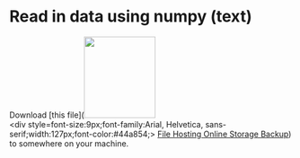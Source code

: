 ---
---

# Read in data using numpy (text)

Download [this file](<a href=http://www.filedropper.com/radardata><img src=http://www.filedropper.com/download_button.png width=127 height=145 border=0/></a><br /><div style=font-size:9px;font-family:Arial, Helvetica, sans-serif;width:127px;font-color:#44a854;> <a href=http://www.filedropper.com >File Hosting Online Storage Backup</a></div>) to somewhere on your machine.
